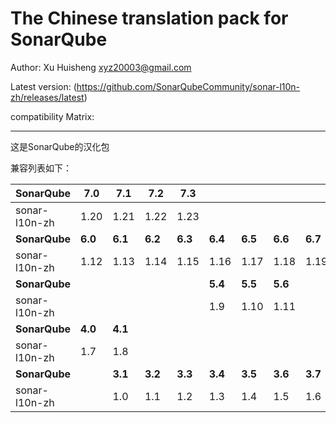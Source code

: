 The Chinese translation pack for SonarQube
=======

Author: Xu Huisheng <xyz20003@gmail.com>

Latest version: (https://github.com/SonarQubeCommunity/sonar-l10n-zh/releases/latest)

compatibility Matrix: 

---

这是SonarQube的汉化包

兼容列表如下：

**SonarQube** |**7.0**|**7.1**|**7.2**|**7.3**|       |       |       |       |
--------------|-------|-------|-------|-------|-------|-------|-------|-------|
sonar-l10n-zh |1.20   |1.21   |1.22   |1.23   |       |       |       |       |
**SonarQube** |**6.0**|**6.1**|**6.2**|**6.3**|**6.4**|**6.5**|**6.6**|**6.7**|
sonar-l10n-zh |1.12   |1.13   |1.14   |1.15   |1.16   |1.17   |1.18   |1.19   |
**SonarQube** |       |       |       |       |**5.4**|**5.5**|**5.6**|       |
sonar-l10n-zh |       |       |       |       |1.9    |1.10   |1.11   |       |
**SonarQube** |**4.0**|**4.1**|       |       |       |       |       |       |
sonar-l10n-zh |1.7    |1.8    |       |       |       |       |       |       |
**SonarQube** |       |**3.1**|**3.2**|**3.3**|**3.4**|**3.5**|**3.6**|**3.7**|
sonar-l10n-zh |       |1.0    |1.1    |1.2    |1.3    |1.4    |1.5    |1.6    |

